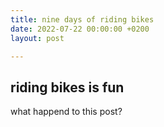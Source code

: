 ```yaml
---
title: nine days of riding bikes
date: 2022-07-22 00:00:00 +0200
layout: post

---
```

## riding bikes is fun

what happend to this post?